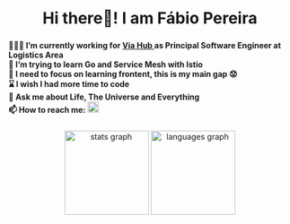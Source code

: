 <h1 align="center">Hi there👋! I am Fábio Pereira</h1>

###

<h4 align="left">
 
  👩🏾‍💻 I’m currently working for <a href="https://www.linkedin.com/company/10134140/" target="_blank"> Via Hub </a> as Principal Software Engineer at Logistics Area </br>
  🌱 I’m trying to learn Go and Service Mesh with Istio </br>
  🎯 I need to focus on learning frontent, this is my main gap 😟 </br>
  ⌛️ I wish I had more time to code </br>
  💬 Ask me about Life, The Universe and Everything </br>
  📫 How to reach me: <a href="https://www.linkedin.com/in/fbiopereira/" target="_blank">
      <img src="https://img.shields.io/static/v1?message=LinkedIn&logo=linkedin&label=&color=0077B5&logoColor=white&labelColor=&style=for-the-badge" height="20" alt="linkedin logo"/> </a>  
</h4>

###

<div align="center">
  <img src="https://github-readme-stats.vercel.app/api?hide_title=false&hide_rank=false&show_icons=true&include_all_commits=true&count_private=true&disable_animations=false&theme=react&locale=en&hide_border=false&username=fbiopereira" height="150" alt="stats graph"  />
  <img src="https://github-readme-stats.vercel.app/api/top-langs?locale=en&hide_title=false&layout=compact&card_width=320&langs_count=8&theme=react&hide_border=false&username=fbiopereira" height="150" alt="languages graph"  />
  
</div>
